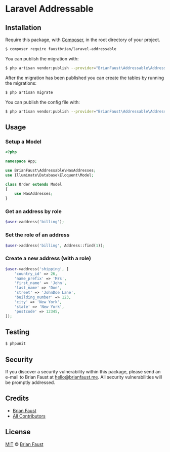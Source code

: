 # Laravel Addressable

## Installation

Require this package, with [Composer](https://getcomposer.org/), in the root directory of your project.

``` bash
$ composer require faustbrian/laravel-addressable
```

You can publish the migration with:

```bash
$ php artisan vendor:publish --provider="BrianFaust\Addressable\AddressableServiceProvider" --tag="migrations"
```

After the migration has been published you can create the tables by running the migrations:

```bash
$ php artisan migrate
```

You can publish the config file with:

```bash
$ php artisan vendor:publish --provider="BrianFaust\Addressable\AddressableServiceProvider" --tag="config"
```

## Usage

### Setup a Model
``` php
<?php

namespace App;

use BrianFaust\Addressable\HasAddresses;
use Illuminate\Database\Eloquent\Model;

class Order extends Model
{
    use HasAddresses;
}
```

### Get an address by role
``` php
$user->address('billing');
```

### Set the role of an address
``` php
$user->address('billing', Address::find(1));
```

### Create a new address (with a role)
``` php
$user->address('shipping', [
    'country_id' => 26,
    'name_prefix' => 'Mrs',
    'first_name' => 'John',
    'last_name' => 'Doe',
    'street' => 'JohnDoe Lane',
    'building_number' => 123,
    'city' => 'New York',
    'state' => 'New York',
    'postcode' => 12345,
]);
```

## Testing

``` bash
$ phpunit
```

## Security

If you discover a security vulnerability within this package, please send an e-mail to Brian Faust at hello@brianfaust.me. All security vulnerabilities will be promptly addressed.

## Credits

- [Brian Faust](https://github.com/faustbrian)
- [All Contributors](../../contributors)

## License

[MIT](LICENSE) © [Brian Faust](https://brianfaust.me)
